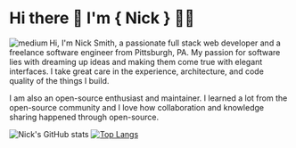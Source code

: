 # Hi there 👋 I'm { Nick } 🧑‍💻 

<img align="left" alt="medium" src="https://img.shields.io/badge/Gmail-D14836?style=for-the-badge&logo=gmail&logoColor=white" />


Hi, I'm Nick Smith, a passionate full stack web developer and a freelance software engineer from Pittsburgh, PA. My passion for software lies with dreaming up ideas and making them come true with elegant interfaces. I take great care in the experience, architecture, and code quality of the things I build.

I am also an open-source enthusiast and maintainer. I learned a lot from the open-source community and I love how collaboration and knowledge sharing happened through open-source.

![Nick's GitHub stats](https://github-readme-stats.vercel.app/api?username=smithereens23nas&show_icons=true&theme=dark)
[![Top Langs](https://github-readme-stats.vercel.app/api/top-langs/?username=smithereens23nas)](https://github.com/smithereens23nas/github-readme-stats)




<!--
**smithereens23nas/smithereens23nas** is a ✨ _special_ ✨ repository because its `README.md` (this file) appears on your GitHub profile.

Here are some ideas to get you started:

- 🔭 I’m currently working on ...
- 🌱 I’m currently learning ...
- 👯 I’m looking to collaborate on ...
- 🤔 I’m looking for help with ...
- 💬 Ask me about ...
- 📫 How to reach me: ...
- 😄 Pronouns: ...
- ⚡ Fun fact: ...
-->
